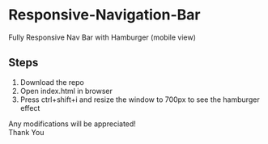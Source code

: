 # Responsive-Navigation-Bar
Fully Responsive Nav Bar with Hamburger (mobile view)

## Steps
1) Download the repo
2) Open index.html in browser
3) Press ctrl+shift+i and resize the window to 700px to see the hamburger effect

Any modifications will be appreciated! <br/>
Thank You
